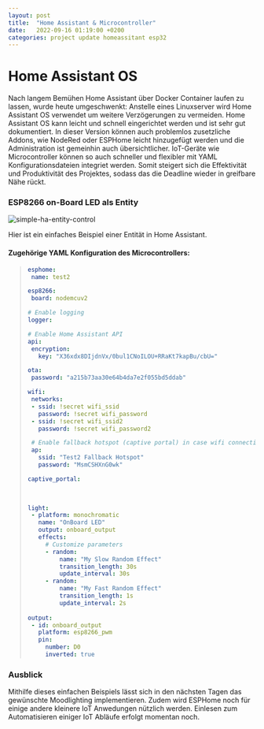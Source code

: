 ```yaml
---
layout: post
title:  "Home Assistant & Microcontroller"
date:   2022-09-16 01:19:00 +0200
categories: project update homeassitant esp32
---
```

# Home Assistant OS

Nach langem Bemühen Home Assistant über Docker Container laufen zu lassen, wurde heute umgeschwenkt:
Anstelle eines Linuxserver wird Home Assistant OS verwendet um weitere Verzögerungen zu vermeiden. Home Assistant OS kann leicht und schnell eingerichtet werden und ist sehr gut dokumentiert. In dieser Version können auch problemlos zusetzliche Addons, wie NodeRed oder ESPHome leicht hinzugefügt werden und die Administration ist gemeinhin auch übersichtlicher.
IoT-Geräte wie Microcontroller können so auch schneller und flexibler mit YAML Konfigurationsdateien integriet werden. Somit steigert sich die Effektivität und Produktivität des Projektes, sodass das die Deadline wieder in greifbare Nähe rückt.

### ESP8266 on-Board LED als Entity

![simple-ha-entity-control](/assets/2022-09-16-simple-ha-entity.gif)

Hier ist ein einfaches Beispiel einer Entität in Home Assistant.

#### Zugehörige YAML Konfiguration des Microcontrollers:

>```yaml
>esphome:
>  name: test2
>
>esp8266:
>  board: nodemcuv2
>
># Enable logging
>logger:
>
># Enable Home Assistant API
>api:
>  encryption:
>    key: "X36xdx8DIjdnVx/0bul1CNoILOU+RRaKt7kapBu/cbU="
>
>ota:
>  password: "a215b73aa30e64b4da7e2f055bd5ddab"
>
>wifi:
>  networks:
>  - ssid: !secret wifi_ssid
>    password: !secret wifi_password
>  - ssid: !secret wifi_ssid2
>    password: !secret wifi_password2
>
>  # Enable fallback hotspot (captive portal) in case wifi connection fails
>  ap:
>    ssid: "Test2 Fallback Hotspot"
>    password: "MsmCSHXnG0wk"
>
>captive_portal:
>    
>    
>
>light:
>  - platform: monochromatic
>    name: "OnBoard LED"
>    output: onboard_output
>    effects:
>      # Customize parameters
>      - random:
>          name: "My Slow Random Effect"
>          transition_length: 30s
>          update_interval: 30s
>      - random:
>          name: "My Fast Random Effect"
>          transition_length: 1s
>          update_interval: 2s
>  
>output:
>  - id: onboard_output
>    platform: esp8266_pwm
>    pin:
>      number: D0
>      inverted: true
>```

### Ausblick

Mithilfe dieses einfachen Beispiels lässt sich in den nächsten Tagen das gewünschte Moodlighting implementieren. Zudem wird ESPHome noch für einige andere kleinere IoT Anwedungen nützlich werden.
Einlesen zum Automatisieren einiger IoT Abläufe erfolgt momentan noch.
